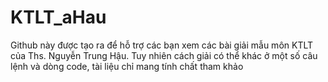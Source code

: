 # KTLT_aHau
Github này được tạo ra để hỗ trợ các bạn xem các bài giải mẫu môn KTLT của Ths. Nguyễn Trung Hậu. Tuy nhiên cách giải có thể khác ở một số câu lệnh và dòng code, tài liệu chỉ mang tính chất tham khảo
